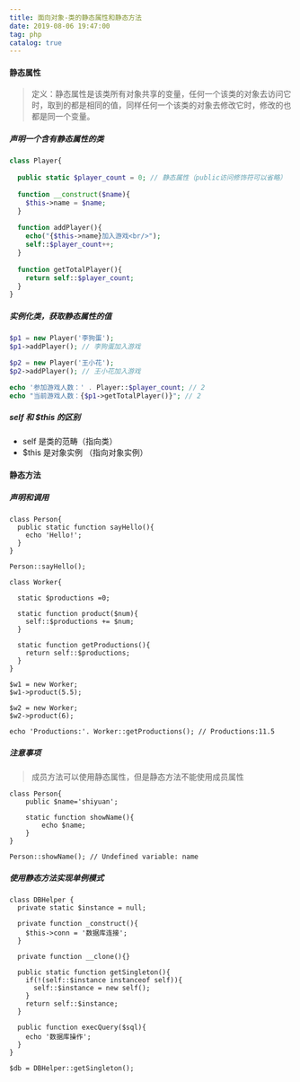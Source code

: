 ```yaml
---
title: 面向对象-类的静态属性和静态方法
date: 2019-08-06 19:47:00
tag: php
catalog: true
---
```


####  静态属性

> 定义：静态属性是该类所有对象共享的变量，任何一个该类的对象去访问它时，取到的都是相同的值，同样任何一个该类的对象去修改它时，修改的也都是同一个变量。

##### 声明一个含有静态属性的类

```php
class Player{
    
  public static $player_count = 0; // 静态属性（public访问修饰符可以省略）
    
  function __construct($name){
    $this->name = $name;
  }
    
  function addPlayer(){
    echo("{$this->name}加入游戏<br/>");
    self::$player_count++;
  }
    
  function getTotalPlayer(){
    return self::$player_count;
  }
}
```

##### 实例化类，获取静态属性的值

```php
$p1 = new Player('李狗蛋');
$p1->addPlayer(); // 李狗蛋加入游戏

$p2 = new Player('王小花');
$p2->addPlayer(); // 王小花加入游戏 

echo '参加游戏人数：' . Player::$player_count; // 2 
echo "当前游戏人数：{$p1->getTotalPlayer()}"; // 2
```

 ##### self 和 $this 的区别

- self 是类的范畴（指向类）
- $this 是对象实例 （指向对象实例）

#### 静态方法

##### 声明和调用

```
class Person{
  public static function sayHello(){
    echo 'Hello!';
  }
}

Person::sayHello();
```

```
class Worker{

  static $productions =0;

  static function product($num){
    self::$productions += $num;
  }
  
  static function getProductions(){
    return self::$productions;
  }
}

$w1 = new Worker;
$w1->product(5.5);

$w2 = new Worker;
$w2->product(6);

echo 'Productions:'. Worker::getProductions(); // Productions:11.5
```

##### 注意事项

>  成员方法可以使用静态属性，但是静态方法不能使用成员属性

```
class Person{
    public $name='shiyuan';
    
    static function showName(){
        echo $name;
    }
}

Person::showName(); // Undefined variable: name
```

##### 使用静态方法实现单例模式

```
class DBHelper {
  private static $instance = null;

  private function _construct(){
    $this->conn = '数据库连接';
  }

  private function __clone(){}

  public static function getSingleton(){
    if(!(self::$instance instanceof self)){
      self::$instance = new self();
    }
    return self::$instance;
  }

  public function execQuery($sql){
    echo '数据库操作';
  }
}

$db = DBHelper::getSingleton();
```

